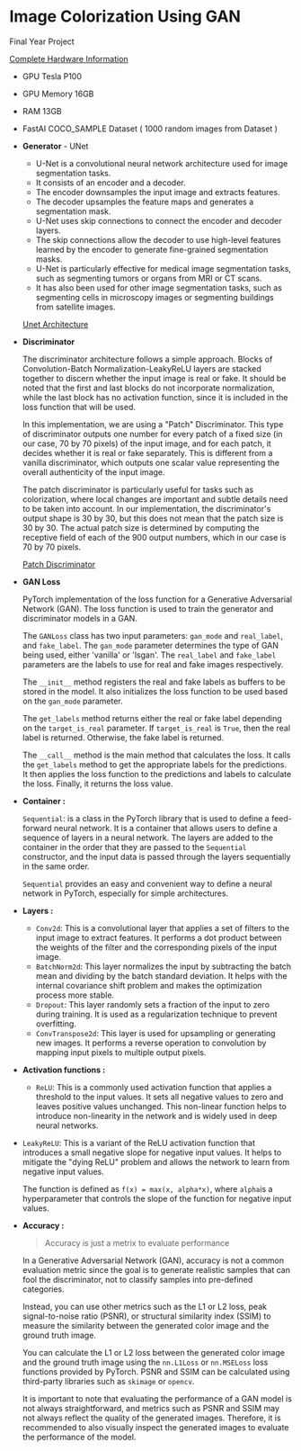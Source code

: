 # Image Colorization Using GAN

Final Year Project 

[Complete Hardware Information](https://www.notion.so/Complete-Hardware-Information-65caf7e3087b4545bdfbe1931777a326)

- GPU Tesla P100
- GPU Memory 16GB
- RAM 13GB
- FastAI COCO_SAMPLE Dataset ( 1000 random images from Dataset )
- **Generator** - UNet
    - U-Net is a convolutional neural network architecture used for image segmentation tasks.
    - It consists of an encoder and a decoder.
    - The encoder downsamples the input image and extracts features.
    - The decoder upsamples the feature maps and generates a segmentation mask.
    - U-Net uses skip connections to connect the encoder and decoder layers.
    - The skip connections allow the decoder to use high-level features learned by the encoder to generate fine-grained segmentation masks.
    - U-Net is particularly effective for medical image segmentation tasks, such as segmenting tumors or organs from MRI or CT scans.
    - It has also been used for other image segmentation tasks, such as segmenting cells in microscopy images or segmenting buildings from satellite images.

    [Unet Architecture](https://www.notion.so/Unet-Architecture-35ada346e96940a3978a6e2ab37d5c57)

- **Discriminator**
    
    The discriminator architecture follows a simple approach. Blocks of Convolution-Batch Normalization-LeakyReLU layers are stacked together to discern whether the input image is real or fake. It should be noted that the first and last blocks do not incorporate normalization, while the last block has no activation function, since it is included in the loss function that will be used.
    
    In this implementation, we are using a "Patch" Discriminator. This type of discriminator outputs one number for every patch of a fixed size (in our case, 70 by 70 pixels) of the input image, and for each patch, it decides whether it is real or fake separately. This is different from a vanilla discriminator, which outputs one scalar value representing the overall authenticity of the input image.
    
    The patch discriminator is particularly useful for tasks such as colorization, where local changes are important and subtle details need to be taken into account. In our implementation, the discriminator's output shape is 30 by 30, but this does not mean that the patch size is 30 by 30. The actual patch size is determined by computing the receptive field of each of the 900 output numbers, which in our case is 70 by 70 pixels.
    
    [Patch Discriminator](https://www.notion.so/Patch-Discriminator-b705f4a2759f4a01b4875fd6426be63e)
    
- **GAN Loss**
    
    PyTorch implementation of the loss function for a Generative Adversarial Network (GAN). The loss function is used to train the generator and discriminator models in a GAN.
    
    The `GANLoss` class has two input parameters: `gan_mode` and `real_label`, and `fake_label`. The `gan_mode` parameter determines the type of GAN being used, either 'vanilla' or 'lsgan'. The `real_label` and `fake_label` parameters are the labels to use for real and fake images respectively.
    
    The `__init__` method registers the real and fake labels as buffers to be stored in the model. It also initializes the loss function to be used based on the `gan_mode` parameter.
    
    The `get_labels` method returns either the real or fake label depending on the `target_is_real` parameter. If `target_is_real` is `True`, then the real label is returned. Otherwise, the fake label is returned.
    
    The `__call__` method is the main method that calculates the loss. It calls the `get_labels` method to get the appropriate labels for the predictions. It then applies the loss function to the predictions and labels to calculate the loss. Finally, it returns the loss value.
    
- **Container :**
    
    `Sequential`: is a class in the PyTorch library that is used to define a feed-forward neural network. It is a container that allows users to define a sequence of layers in a neural network. The layers are added to the container in the order that they are passed to the `Sequential` constructor, and the input data is passed through the layers sequentially in the same order.
    
    `Sequential` provides an easy and convenient way to define a neural network in PyTorch, especially for simple architectures.
    
- **Layers :**
    - `Conv2d`: This is a convolutional layer that applies a set of filters to the input image to extract features. It performs a dot product between the weights of the filter and the corresponding pixels of the input image.
    - `BatchNorm2d`: This layer normalizes the input by subtracting the batch mean and dividing by the batch standard deviation. It helps with the internal covariance shift problem and makes the optimization process more stable.
    - `Dropout`: This layer randomly sets a fraction of the input to zero during training. It is used as a regularization technique to prevent overfitting.
    - `ConvTranspose2d`: This layer is used for upsampling or generating new images. It performs a reverse operation to convolution by mapping input pixels to multiple output pixels.

- **Activation functions :**
    - `ReLU`: This is a commonly used activation function that applies a threshold to the input values. It sets all negative values to zero and leaves positive values unchanged. This non-linear function helps to introduce non-linearity in the network and is widely used in deep neural networks.
- `LeakyReLU`: This is a variant of the ReLU activation function that introduces a small negative slope for negative input values. It helps to mitigate the "dying ReLU" problem and allows the network to learn from negative input values.
    
    The function is defined as `f(x) = max(x, alpha*x)`, where `alpha`is a hyperparameter that controls the slope of the function for negative input values.
    

- **Accuracy  :**
    
    > Accuracy is just a metrix to evaluate performance
    > 
    
    In a Generative Adversarial Network (GAN), accuracy is not a common evaluation metric since the goal is to generate realistic samples that can fool the discriminator, not to classify samples into pre-defined categories. 
    
    Instead, you can use other metrics such as the L1 or L2 loss, peak signal-to-noise ratio (PSNR), or structural similarity index (SSIM) to measure the similarity between the generated color image and the ground truth image.
    
    You can calculate the L1 or L2 loss between the generated color image and the ground truth image using the `nn.L1Loss` or `nn.MSELoss` loss functions provided by PyTorch. PSNR and SSIM can be calculated using third-party libraries such as `skimage` or `opencv`.
    
    It is important to note that evaluating the performance of a GAN model is not always straightforward, and metrics such as PSNR and SSIM may not always reflect the quality of the generated images. Therefore, it is recommended to also visually inspect the generated images to evaluate the performance of the model.